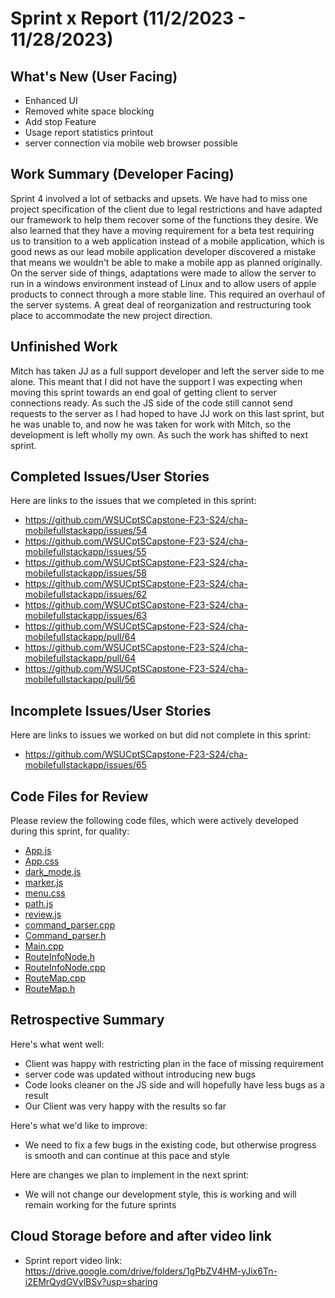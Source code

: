 # Sprint x Report (11/2/2023 - 11/28/2023)

## What's New (User Facing)
 * Enhanced UI
 * Removed white space blocking
 * Add stop Feature
 * Usage report statistics printout
 * server connection via mobile web browser possible

## Work Summary (Developer Facing)
Sprint 4 involved a lot of setbacks and upsets. We have had to miss one project specification of the client due to legal restrictions and have adapted our framework to help them recover some of the functions they desire. We also learned that they have a moving requirement for a beta test requiring us to transition to a web application instead of a mobile application, which is good news as our lead mobile application developer discovered a mistake that means we wouldn't be able to make a mobile app as planned originally. On the server side of things, adaptations were made to allow the server to run in a windows environment instead of Linux and to allow users of apple products to connect through a more stable line. This required an overhaul of the server systems. A great deal of reorganization and restructuring took place to accommodate the new project direction. 

## Unfinished Work
Mitch has taken JJ as a full support developer and left the server side to me alone. This meant that I did not have the support I was expecting when moving this sprint towards an end goal of getting client to server connections ready. As such the JS side of the code still cannot send requests to the server as I had hoped to have JJ work on this last sprint, but he was unable to, and now he was taken for work with Mitch, so the development is left wholly my own. As such the work has shifted to next sprint. 

## Completed Issues/User Stories
Here are links to the issues that we completed in this sprint:

 * https://github.com/WSUCptSCapstone-F23-S24/cha-mobilefullstackapp/issues/54
 * https://github.com/WSUCptSCapstone-F23-S24/cha-mobilefullstackapp/issues/55
 * https://github.com/WSUCptSCapstone-F23-S24/cha-mobilefullstackapp/issues/58
 * https://github.com/WSUCptSCapstone-F23-S24/cha-mobilefullstackapp/issues/62
 * https://github.com/WSUCptSCapstone-F23-S24/cha-mobilefullstackapp/issues/63
 * https://github.com/WSUCptSCapstone-F23-S24/cha-mobilefullstackapp/pull/64
 * https://github.com/WSUCptSCapstone-F23-S24/cha-mobilefullstackapp/pull/64
 * https://github.com/WSUCptSCapstone-F23-S24/cha-mobilefullstackapp/pull/56
 
 ## Incomplete Issues/User Stories
 Here are links to issues we worked on but did not complete in this sprint:
 
 * https://github.com/WSUCptSCapstone-F23-S24/cha-mobilefullstackapp/issues/65


## Code Files for Review
Please review the following code files, which were actively developed during this sprint, for quality:
 * [App.js](https://github.com/WSUCptSCapstone-F23-S24/cha-mobilefullstackapp/blob/main/walking-directions-app/src/App.js)
 * [App.css](https://github.com/WSUCptSCapstone-F23-S24/cha-mobilefullstackapp/blob/main/walking-directions-app/src/App.css)
 * [dark_mode.js](https://github.com/WSUCptSCapstone-F23-S24/cha-mobilefullstackapp/blob/main/walking-directions-app/src/DarkMode.js)
 * [marker.js](https://github.com/WSUCptSCapstone-F23-S24/cha-mobilefullstackapp/blob/main/walking-directions-app/src/Marker.js)
 * [menu.css](https://github.com/WSUCptSCapstone-F23-S24/cha-mobilefullstackapp/blob/main/walking-directions-app/src/Menu.css)
 * [path.js](https://github.com/WSUCptSCapstone-F23-S24/cha-mobilefullstackapp/blob/main/walking-directions-app/src/Path.js)
 * [review.js](https://github.com/WSUCptSCapstone-F23-S24/cha-mobilefullstackapp/blob/main/walking-directions-app/src/Review.js)
 * [command_parser.cpp](https://github.com/WSUCptSCapstone-F23-S24/cha-mobilefullstackapp/blob/main/walking-directions-app/database/server_database/server_database/Command_Parser.cpp)
 * [Command_parser.h](https://github.com/WSUCptSCapstone-F23-S24/cha-mobilefullstackapp/blob/main/walking-directions-app/database/server_database/server_database/command_parser.h)
 * [Main.cpp](https://github.com/WSUCptSCapstone-F23-S24/cha-mobilefullstackapp/blob/main/walking-directions-app/database/server_database/server_database/main.cpp)
 * [RouteInfoNode.h](https://github.com/WSUCptSCapstone-F23-S24/cha-mobilefullstackapp/blob/main/walking-directions-app/database/server_database/server_database/RouteInfoNode.h)
 * [RouteInfoNode.cpp](https://github.com/WSUCptSCapstone-F23-S24/cha-mobilefullstackapp/blob/main/walking-directions-app/database/server_database/server_database/RouteInfoNode.cpp)
 * [RouteMap.cpp](https://github.com/WSUCptSCapstone-F23-S24/cha-mobilefullstackapp/blob/main/walking-directions-app/database/server_database/server_database/RouteMap.cpp)
 * [RouteMap.h](https://github.com/WSUCptSCapstone-F23-S24/cha-mobilefullstackapp/blob/main/walking-directions-app/database/server_database/server_database/RouteMap.h)
 
## Retrospective Summary
Here's what went well:
  * Client was happy with restricting plan in the face of missing requirement
  * server code was updated without introducing new bugs
  * Code looks cleaner on the JS side and will hopefully have less bugs as a result
  * Our Client was very happy with the results so far
 
Here's what we'd like to improve:
   * We need to fix a few bugs in the existing code, but otherwise progress is smooth and can continue at this pace and style

Here are changes we plan to implement in the next sprint:
   * We will not change our development style, this is working and will remain working for the future sprints


## Cloud Storage before and after video link
   * Sprint report video link: https://drive.google.com/drive/folders/1gPbZV4HM-yJix6Tn-i2EMrQydGVylBSv?usp=sharing
   